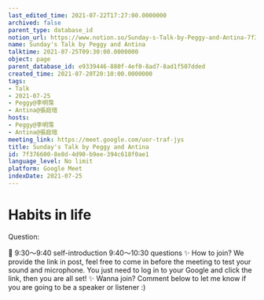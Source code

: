 ```yaml
---
last_edited_time: 2021-07-22T17:27:00.0000000
archived: false
parent_type: database_id
notion_url: https://www.notion.so/Sunday-s-Talk-by-Peggy-and-Antina-7f3766008e8d4d90b9ee394c618f0ae1
name: Sunday's Talk by Peggy and Antina
talktime: 2021-07-25T09:30:00.0000000
object: page
parent_database_id: e9339446-880f-4ef0-8ad7-8ad1f507dded
created_time: 2021-07-20T20:10:00.0000000
tags:
- Talk
- 2021-07-25
- Peggy@李明霈
- Antina@張庭瑄
hosts:
- Peggy@李明霈
- Antina@張庭瑄
meeting_link: https://meet.google.com/uor-traf-jys
title: Sunday's Talk by Peggy and Antina
id: 7f376600-8e8d-4d90-b9ee-394c618f0ae1
language_level: No limit
platform: Google Meet
indexDate: 2021-07-25
---
```


# Habits in life
Question:
   
   
   
   
   
📅
9:30～9:40 self-introduction
9:40～10:30 questions
✨
How to join?
We provide the link in post, feel free to come in before the meeting to test your sound and microphone. You just need to log in to your Google and click the link, then you are all set!
✨
Wanna join?
Comment below to let me know if you are going to be a speaker or listener :)


